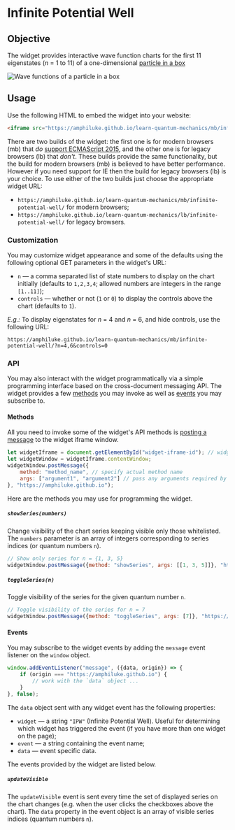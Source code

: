 # Infinite Potential Well

## Objective

The widget provides interactive wave function charts for the first 11 eigenstates (*n* = 1 to 11) of a one-dimensional [particle in a box](https://en.wikipedia.org/wiki/Particle_in_a_box)

![Wave functions of a particle in a box](https://wikimedia.org/api/rest_v1/media/math/render/svg/25ea50d4377c0d7b784c37d5407bec4dbd1c1840)

## Usage

Use the following HTML to embed the widget into your website:

```html
<iframe src="https://amphiluke.github.io/learn-quantum-mechanics/mb/infinite-potential-well/" scrolling="no" width="430" height="365" frameborder="0"></iframe>
```

There are two builds of the widget: the first one is for modern browsers (mb) that *do* [support ECMAScript 2015](https://kangax.github.io/compat-table/es6/), and the other one is for legacy browsers (lb) that *don't*. These builds provide the same functionality, but the build for modern browsers (mb) is believed to have better performance. However if you need support for IE then the build for legacy browsers (lb) is your choice. To use either of the two builds just choose the appropriate widget URL:

* `https://amphiluke.github.io/learn-quantum-mechanics/mb/infinite-potential-well/` for modern browsers;
* `https://amphiluke.github.io/learn-quantum-mechanics/lb/infinite-potential-well/` for legacy browsers.

### Customization

You may customize widget appearance and some of the defaults using the following optional GET parameters in the widget's URL:

* `n` — a comma separated list of state numbers to display on the chart initially (defaults to `1,2,3,4`; allowed numbers are integers in the range `[1..11]`);
* `controls` — whether or not (`1` or `0`) to display the controls above the chart (defaults to `1`).

*E.g.:* To display eigenstates for *n* = 4 and *n* = 6, and hide controls, use the following URL:
```
https://amphiluke.github.io/learn-quantum-mechanics/mb/infinite-potential-well/?n=4,6&controls=0
```

### API

You may also interact with the widget programmatically via a simple programming interface based on the cross-document messaging API. The widget provides a few [methods](README.md#methods) you may invoke as well as [events](README.md#events) you may subscribe to.

#### Methods

All you need to invoke some of the widget's API methods is [posting a message](https://developer.mozilla.org/en-US/docs/Web/API/Window/postMessage) to the widget iframe window.

```javascript
let widgetIframe = document.getElementById("widget-iframe-id"); // widget iframe DOM element
let widgetWindow = widgetIframe.contentWindow;
widgetWindow.postMessage({
    method: "method_name", // specify actual method name
    args: ["argument1", "argument2"] // pass any arguments required by the method
}, "https://amphiluke.github.io");
```

Here are the methods you may use for programming the widget.

##### `showSeries(numbers)`

Change visibility of the chart series keeping visible only those whitelisted. The `numbers` parameter is an array of integers corresponding to series indices (or quantum numbers `n`).

```javascript
// Show only series for n = {1, 3, 5}
widgetWindow.postMessage({method: "showSeries", args: [[1, 3, 5]]}, "https://amphiluke.github.io");
```

##### `toggleSeries(n)`

Toggle visibility of the series for the given quantum number `n`.

```javascript
// Toggle visibility of the series for n = 7
widgetWindow.postMessage({method: "toggleSeries", args: [7]}, "https://amphiluke.github.io");
```

#### Events

You may subscribe to the widget events by adding the `message` event listener on the `window` object.

```javascript
window.addEventListener("message", ({data, origin}) => {
    if (origin === "https://amphiluke.github.io") {
        // work with the `data` object ...
    }
}, false);
```

The `data` object sent with any widget event has the following properties:

* `widget` — a string `"IPW"` (Infinite Potential Well). Useful for determining which widget has triggered the event (if you have more than one widget on the page);
* `event` — a string containing the event name;
* `data` — event specific data.

The events provided by the widget are listed below.

##### `updateVisible`

The `updateVisible` event is sent every time the set of displayed series on the chart changes (e.g. when the user clicks the checkboxes above the chart). The `data` property in the event object is an array of visible series indices (quantum numbers `n`).